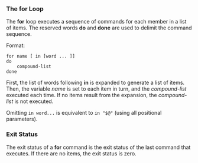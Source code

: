 ### The for Loop

The **for** loop executes a sequence of commands for each member in a list of items. The reserved words **do** and **done** are used to delimit the command sequence.

Format:

```
for name [ in [word ... ]]
do
    compound-list
done
```

First, the list of words following **in** is expanded to generate a list of items. Then, the variable *name* is set to each item in turn, and the *compound-list* executed each time. If no items result from the expansion, the *compound-list* is not executed.

Omitting `in word...` is equivalent to `in "$@"` (using all positional parameters).

### Exit Status

The exit status of a **for** command is the exit status of the last command that executes. If there are no items, the exit status is zero.

